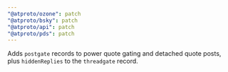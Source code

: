```yaml
---
"@atproto/ozone": patch
"@atproto/bsky": patch
"@atproto/api": patch
"@atproto/pds": patch
---
```


Adds `postgate` records to power quote gating and detached quote posts, plus `hiddenReplies` to the `threadgate` record.
